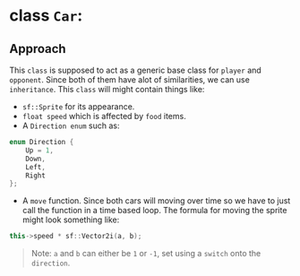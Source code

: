 # class `Car`:
## Approach
This `class` is supposed to act as a generic base class for `player` and `opponent`. 
Since both of them have alot of similarities, we can use `inheritance`. 
This `class` will might contain things like:
- `sf::Sprite` for its appearance.
- `float speed` which is affected by `food` items.
- A `Direction enum` such as:
```cpp
enum Direction {
    Up = 1,
    Down,
    Left,
    Right
};
```
- A `move` function. 
Since both cars will moving over time so we have to just call the function in a time based loop. 
The formula for moving the sprite might look something like:
```cpp
this->speed * sf::Vector2i(a, b);
```
> Note: `a` and `b` can either be `1` or `-1`, set using a `switch` onto the `direction`.